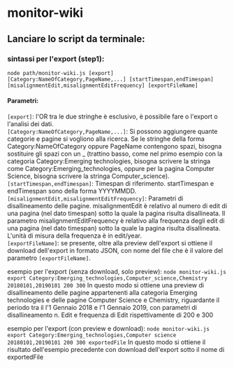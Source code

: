 # monitor-wiki

## Lanciare lo script da terminale:

### sintassi per l'export (step1):
`node path/monitor-wiki.js
[export] [Category:NameOfCategory,PageName,...] [startTimespan,endTimespan] [misalignmentEdit,misalignmentEditFrequency] [exportFileName]`

#### Parametri:
`[export]`: l'OR tra le due stringhe è esclusivo, è possibile fare o l'export o l'analisi dei dati.</br>
`[Category:NameOfCategory,PageName,...]`: Si possono aggiungere quante categorie e pagine si vogliono alla ricerca. Se le stringhe della forma Category:NameOfCategory oppure PageName contengono spazi, bisogna sostituire gli spazi con un _ (trattino basso, come nel primo esempio con la categoria Category:Emerging technologies, bisogna scrivere la stringa come Category:Emerging_technologies, oppure per la pagina Computer Science, bisogna scrivere la stringa Computer_science).</br>
`[startTimespan,endTimespan]`: Timespan di riferimento. startTimespan e endTimespan sono della forma YYYYMMDD.</br>
 `[misalignmentEdit,misalignmentEditFrequency]`: Parametri di disallineamento delle pagine. misalignmentEdit è relativo al numero di edit di una pagina (nel dato timespan) sotto la quale la pagina risulta disallineata. Il parametro misalignmentEditFrequency è relativo alla frequenza degli edit di una pagina (nel dato timespan) sotto la quale la pagina risulta disallineata. L'unità di misura della frequenza è in edit/year.</br>
`[exportFileName]`: se presente, oltre alla preview dell'export si ottiene il download dell'export in formato JSON, con nome del file che è il valore del parametro `[exportFileName]`.</br>

esempio per l'export (senza download, solo preview): `node monitor-wiki.js export Category:Emerging_technologies,Computer_science,Chemistry 20180101,20190101 200 300`
In questo modo si ottiene una preview di disallineamento delle pagine appartenenti alla categoria Emerging technologies e delle pagine Computer Science e Chemistry, riguardante il periodo tra il l'1 Gennaio 2018 e l'1 Gennaio 2019, con parametri di disallineamento n. Edit e frequenza di Edit rispettivamente di 200 e 300

esempio per l'export (con preview e download): `node monitor-wiki.js export Category:Emerging_technologies,Computer science 20180101,20190101 200 300 exportedFile`
In questo modo si ottiene il risultato dell'esempio precedente con download dell'export sotto il nome di exportedFile
